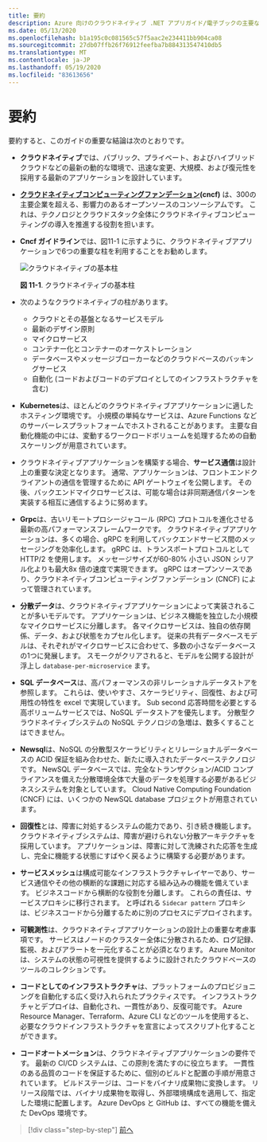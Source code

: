 ```yaml
---
title: 要約
description: Azure 向けのクラウドネイティブ .NET アプリガイド/電子ブックの主要な結論の概要です。
ms.date: 05/13/2020
ms.openlocfilehash: b1a195c0c081565c57f5aac2e234411bb904ca08
ms.sourcegitcommit: 27db07ffb26f76912feefba7b884313547410db5
ms.translationtype: MT
ms.contentlocale: ja-JP
ms.lasthandoff: 05/19/2020
ms.locfileid: "83613656"
---
```

# <a name="summary"></a>要約

要約すると、このガイドの重要な結論は次のとおりです。

- **クラウドネイティブ**では、パブリック、プライベート、およびハイブリッドクラウドなどの最新の動的な環境で、迅速な変更、大規模、および復元性を採用する最新のアプリケーションを設計しています。

- **[クラウドネイティブコンピューティングファンデーション](https://www.cncf.io/)(cncf)** は、300の主要企業を超える、影響力のあるオープンソースのコンソーシアムです。 これは、テクノロジとクラウドスタック全体にクラウドネイティブコンピューティングの導入を推進する役割を担います。

- **Cncf ガイドライン**では、図11-1 に示すように、クラウドネイティブアプリケーションで6つの重要な柱を利用することをお勧めします。

  ![クラウドネイティブの基本柱](./media/cloud-native-foundational-pillars.png)

  **図 11-1**. クラウドネイティブの基本柱

- 次のようなクラウドネイティブの柱があります。
  - クラウドとその基盤となるサービスモデル
  - 最新のデザイン原則
  - マイクロサービス
  - コンテナー化とコンテナーのオーケストレーション
  - データベースやメッセージブローカーなどのクラウドベースのバッキングサービス
  - 自動化 (コードおよびコードのデプロイとしてのインフラストラクチャを含む)

- **Kubernetes**は、ほとんどのクラウドネイティブアプリケーションに適したホスティング環境です。 小規模の単純なサービスは、Azure Functions などのサーバーレスプラットフォームでホストされることがあります。 主要な自動化機能の中には、変動するワークロードボリュームを処理するための自動スケーリングが用意されています。

- クラウドネイティブアプリケーションを構築する場合、**サービス通信**は設計上の重要な決定となります。 通常、アプリケーションは、フロントエンドクライアントの通信を管理するために API ゲートウェイを公開します。 その後、バックエンドマイクロサービスは、可能な場合は非同期通信パターンを実装する相互に通信するように努めます。

- **Grpc**は、古いリモートプロシージャコール (RPC) プロトコルを進化させる最新の高パフォーマンスフレームワークです。 クラウドネイティブアプリケーションは、多くの場合、gRPC を利用してバックエンドサービス間のメッセージングを効率化します。 gRPC は、トランスポートプロトコルとして HTTP/2 を使用します。 メッセージサイズが60-80% 小さい JSON シリアル化よりも最大8x 倍の速度で実現できます。 gRPC はオープンソースであり、クラウドネイティブコンピューティングファンデーション (CNCF) によって管理されています。

- **分散データ**は、クラウドネイティブアプリケーションによって実装されることが多いモデルです。 アプリケーションは、ビジネス機能を独立した小規模なマイクロサービスに分離します。 各マイクロサービスは、独自の依存関係、データ、および状態をカプセル化します。 従来の共有データベースモデルは、それぞれがマイクロサービスに合わせて、多数の小さなデータベースの1つに発展します。 スモークがクリアされると、モデルを公開する設計が浮上し `database-per-microservice` ます。

- **SQL データベース**は、高パフォーマンスの非リレーショナルデータストアを参照します。 これらは、使いやすさ、スケーラビリティ、回復性、および可用性の特性を excel で実現しています。 Sub second 応答時間を必要とする高ボリュームサービスでは、NoSQL データストアを優先します。 分散型クラウドネイティブシステムの NoSQL テクノロジの急増は、数多くすることはできません。

- **Newsql**は、NoSQL の分散型スケーラビリティとリレーショナルデータベースの ACID 保証を組み合わせた、新たに導入されたデータベーステクノロジです。 NewSQL データベースでは、完全なトランザクション/ACID コンプライアンスを備えた分散環境全体で大量のデータを処理する必要があるビジネスシステムを対象としています。 Cloud Native Computing Foundation (CNCF) には、いくつかの NewSQL database プロジェクトが用意されています。

- **回復性**とは、障害に対処するシステムの能力であり、引き続き機能します。 クラウドネイティブシステムは、障害が避けられない分散アーキテクチャを採用しています。 アプリケーションは、障害に対して洗練された応答を生成し、完全に機能する状態にすばやく戻るように構築する必要があります。

- **サービスメッシュ**は構成可能なインフラストラクチャレイヤーであり、サービス通信やその他の横断的な課題に対応する組み込みの機能を備えています。 ビジネスコードから横断的な役割を分離します。 これらの責任は、サービスプロキシに移行されます。 と呼ばれる `Sidecar pattern` プロキシは、ビジネスコードから分離するために別のプロセスにデプロイされます。

- **可観測性**は、クラウドネイティブアプリケーションの設計上の重要な考慮事項です。 サービスはノードのクラスター全体に分散されるため、ログ記録、監視、およびアラートを一元化することが必須となります。 Azure Monitor は、システムの状態の可視性を提供するように設計されたクラウドベースのツールのコレクションです。

- **コードとしてのインフラストラクチャ**は、プラットフォームのプロビジョニングを自動化する広く受け入れられたプラクティスです。 インフラストラクチャとデプロイは、自動化され、一貫性があり、反復可能です。 Azure Resource Manager、Terraform、Azure CLI などのツールを使用すると、必要なクラウドインフラストラクチャを宣言によってスクリプト化することができます。

- **コードオートメーション**は、クラウドネイティブアプリケーションの要件です。 最新の CI/CD システムは、この原則を満たすのに役立ちます。 一貫性のある品質のコードを保証するために、個別のビルドと配置の手順が用意されています。 ビルドステージは、コードをバイナリ成果物に変換します。 リリース段階では、バイナリ成果物を取得し、外部環境構成を適用して、指定した環境に配置します。 Azure DevOps と GitHub は、すべての機能を備えた DevOps 環境です。

>[!div class="step-by-step"]
>[前へ](application-bundles.md)
